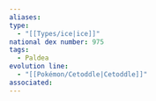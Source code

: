 ```yaml
---
aliases: 
type:
  - "[[Types/ice|ice]]"
national dex number: 975
tags:
  - Paldea
evolution line:
  - "[[Pokémon/Cetoddle|Cetoddle]]"
associated: 
---
```

